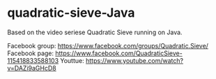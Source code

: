 # quadratic-sieve-Java

Based on the video seriese Quadratic Sieve running on Java.

Facebook group: https://www.facebook.com/groups/Quadratic.Sieve/
Facebook page: https://www.facebook.com/QuadraticSieve-115418833588103
Youttue: https://www.youtube.com/watch?v=DAZi9aGHcD8
